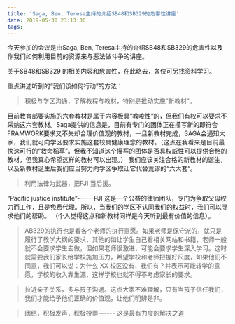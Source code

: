 ```yaml
---
title: 'Saga, Ben, Teresa主持的介绍SB48和SB329的危害性讲座'
date: 2019-05-30 23:13:36
tags:
---
```


今天参加的会议是由Saga, Ben, Teresa主持的介绍SB48和SB329的危害性以及作我们如何利用目前的资源来与恶法做斗争的讲座。

关于SB48和SB329 的相关内容和危害性，在此略去，各位可另找资料学习。

重点讲述听到的“我们该如何行动”的方法：

>积极与学区沟通，了解教程与教材，特别是推动实施“新教材”。

目前教育部要实施的六套教材是属于内容极具“教唆性“的，但我们有权可以要求不采纳这六套教材。Saga提供的信息是，目前有专门的团体正在攥写新的即符合FRAMWORK要求又不失却合理价值观的教材，一旦新教材完成，SAGA会通知大家，我们就可向学区要求实施这套较具健康理念的教材。（这点在我看来是目前最快速可行的“救命稻草”。但我不知道这个攥写的团体是否具权威性可以提供合格的教材，但我真心希望这样的教材可以出现。）
 我们应该关注合格的新教材的诞生，以及新教材诞生后我们应当努力向学区争取让它代替荒谬的“六大套“。

>利用法律为武器，把PJI 当后援。

“Pacific justice institute”------PJI 这是一个公益的律师团队，专门为争取父母权力而工作，且是免费代理。所以，当我们的学区不认同我们的权益时，我们可以寻求他们的帮助。
（个人觉得这点和新教材同样是今天听到最有价值的信息）。


>AB329的执行也是看各个老师的执行意愿。如果老师是保守派的，就只是履行了教学大纲的要求，其他的如让学生自己看相关网站和书籍，老师一般就不会要求学生去做，但如果老师很激进，可能会要求学生深入学习。这时就需要我们家长给学校施加压力，希望学校和老师把握好尺度，如果他们不同意，我们可以说：为什么 XX 校区没有，我们有？并表示可能转学的意愿，学校的收入靠生源，这样学校也就不得不考虑家长的要求。

>拉近亲子关系，多与孩子沟通。这点大家不难理解，只有当孩子信任我们，我们才能给予他们正确的价值观，让他们明辨是非。


>团结，积极发声，积极投票------ 这是最有力度的解决之道


